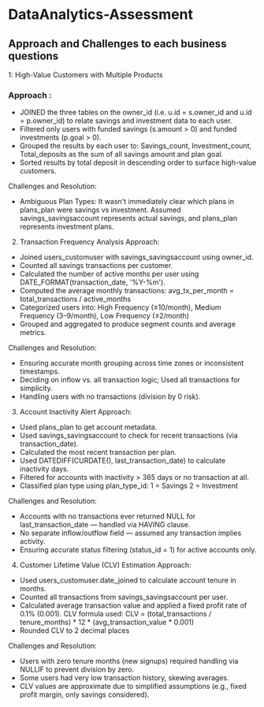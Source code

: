 # DataAnalytics-Assessment
## Approach and Challenges to each business questions

1: High-Value Customers with Multiple Products
### Approach :
- JOINED the three tables on the owner_id (i.e. u.id = s.owner_id and u.id = p.owner_id) to relate savings and investment data to each user.
- Filtered only users with funded savings (s.amount > 0) and funded investments (p.goal > 0).
- Grouped the results by each user to: Savings_count, Investment_count, Total_deposits as the sum of all savings amount and plan goal.
- Sorted results by total deposit in descending order to surface high-value customers.

Challenges and Resolution: 
- Ambiguous Plan Types: It wasn't immediately clear which plans in plans_plan were savings vs investment. Assumed savings_savingsaccount represents actual savings, and plans_plan represents investment plans.


2. Transaction Frequency Analysis
Approach:
- Joined users_customuser with savings_savingsaccount using owner_id.
- Counted all savings transactions per customer.
- Calculated the number of active months per user using DATE_FORMAT(transaction_date, '%Y-%m').
- Computed the average monthly transactions: avg_tx_per_month = total_transactions / active_months
- Categorized users into: High Frequency (≥10/month), Medium Frequency (3–9/month), Low Frequency (≤2/month)
- Grouped and aggregated to produce segment counts and average metrics.

Challenges and Resolution: 
- Ensuring accurate month grouping across time zones or inconsistent timestamps.
- Deciding on inflow vs. all transaction logic; Used all transactions for simplicity.
- Handling users with no transactions (division by 0 risk).

3. Account Inactivity Alert
Approach:
- Used plans_plan to get account metadata.
- Used savings_savingsaccount to check for recent transactions (via transaction_date).
- Calculated the most recent transaction per plan.
- Used DATEDIFF(CURDATE(), last_transaction_date) to calculate inactivity days.
- Filtered for accounts with inactivity > 365 days or no transaction at all.
- Classified plan type using plan_type_id: 1 = Savings  2 = Investment

Challenges and Resolution:
- Accounts with no transactions ever returned NULL for last_transaction_date — handled via HAVING clause.
- No separate inflow/outflow field — assumed any transaction implies activity.
- Ensuring accurate status filtering (status_id = 1) for active accounts only.

4. Customer Lifetime Value (CLV) Estimation
Approach:
- Used users_customuser.date_joined to calculate account tenure in months.
- Counted all transactions from savings_savingsaccount per user.
- Calculated average transaction value and applied a fixed profit rate of 0.1% (0.001). CLV formula used: CLV = (total_transactions / tenure_months) * 12 * (avg_transaction_value * 0.001)
- Rounded CLV to 2 decimal places

Challenges and Resolution:
- Users with zero tenure months (new signups) required handling via NULLIF to prevent division by zero.
- Some users had very low transaction history, skewing averages.
- CLV values are approximate due to simplified assumptions (e.g., fixed profit margin, only savings considered).
